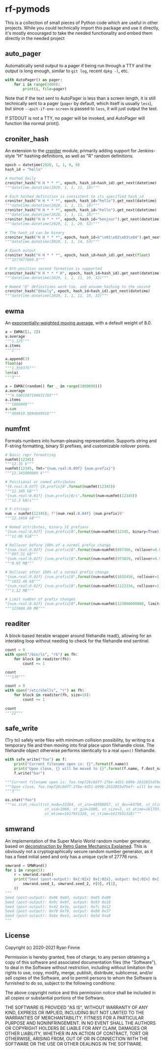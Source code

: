 # rf-pymods

This is a collection of small pieces of Python code which are useful in other projects.
While you could technically import this package and use it directly, it's mostly encouraged to take the needed functionality and embed them directly in the needed project

## auto_pager

Automatically send output to a pager if being run through a TTY and the output is long enough, similar to `git log`, recent `dpkg -l`, etc.

```python
with AutoPager() as pager:
    for i in range(1000):
        print(i, file=pager)
```

Note that if the text sent to AutoPager is less than a screen length, it is still technically sent to a pager (`pager` by default, which itself is usually `less`), but since `--quit-if-one-screen` is passed to `less`, it will just output the text.

If STDOUT is not a TTY, no pager will be invoked, and AutoPager will function like normal print().

## croniter_hash

An extension to the [croniter](https://pypi.org/project/croniter/) module, primarily adding support for Jenkins-style "H" hashing definitions, as well as "R" random definitions.

```python
epoch = datetime(2020, 1, 1, 0, 0)
hash_id = "hello"

# Hashed daily
croniter_hash("H H * * *", epoch, hash_id=hash_id).get_next(datetime)
"""datetime.datetime(2020, 1, 1, 11, 10)"""

# Each hashed definition is consistent to its specified hash_id
croniter_hash("H H * * *", epoch, hash_id="hello").get_next(datetime)
"""datetime.datetime(2020, 1, 1, 11, 10)"""
croniter_hash("H H * * *", epoch, hash_id="hello").get_next(datetime)
"""datetime.datetime(2020, 1, 1, 11, 10)"""
croniter_hash("H H * * *", epoch, hash_id="bonjour").get_next(datetime)
"""datetime.datetime(2020, 1, 1, 20, 52)"""

# The hash_id can be binary
croniter_hash("H H * * *", epoch, hash_id=b"\x01\x02\x03\x04").get_next(datetime)
"""datetime.datetime(2020, 1, 1, 14, 53)"""

# Epoch output
croniter_hash("H H * * *", epoch, hash_id=hash_id).get_next(float)
"""1577877000.0"""

# 6th-position second formation is supported
croniter_hash("H H * * * H", epoch, hash_id=hash_id).get_next(datetime)
"""datetime.datetime(2020, 1, 1, 11, 10, 32)"""

# Named "@" definitions work too, and assume hashing to the second
croniter_hash("@daily", epoch, hash_id=hash_id).get_next(datetime)
"""datetime.datetime(2020, 1, 1, 11, 10, 32)"""
```

## ewma

An [exponentially-weighted moving average](https://en.wikipedia.org/wiki/Moving_average#Exponential_moving_average), with a default weight of 8.0.

```python
a = EWMA([1, 2])
a.average
"""1.125"""
a.items
"""2"""

a.append(3)
float(a)
"""1.359375"""
len(a)
"""3"""

a = EWMA((random() for _ in range(1000000)))
a.average
"""0.5001567190631783"""
a.items
"""1000000"""
a.sum
"""499919.5894089916"""
```

## numfmt

Formats numbers into human-pleasing representation.
Supports string and F-string formatting, binary SI prefixes, and customizable rollover points.

```python
# Basic repr formatting
numfmt(12345)
"""12.35 k"""
numfmt(12345, fmt="{num.real:0.09f} {num.prefix}")
"""12.345000000 k"""

# Positional or named attributes
"{0.real:0.03f} {0.prefix}B".format(numfmt(12345))
"""12.345 kB"""
"{num.real:0.01f} {num.prefix}B/s".format(num=numfmt(12345))
"""12.3 kB/s"""

# F-strings
num = numfmt(12345); f"{num.real:0.04f} {num.prefix}B"
"""12.3450 kB"""

# Named attributes, binary SI prefixes
"{num.real:0.02f} {num.prefix}B".format(num=numfmt(12345, binary=True))
"""12.06 KiB"""

# Rollover before 100% of a normal prefix change
"{num.real:0.02f} {num.prefix}B".format(num=numfmt(897306, rollover=0.9))
"""897.31 kB"""
"{num.real:0.02f} {num.prefix}B".format(num=numfmt(973829, rollover=0.9))
"""0.97 MB"""

# Rollover after 100% of a normal prefix change
"{num.real:0.02f} {num.prefix}B".format(num=numfmt(1032456, rollover=1.1))
"""1032.46 kB"""
"{num.real:0.02f} {num.prefix}B".format(num=numfmt(1122334, rollover=1.1))
"""1.12 MB"""

# Limit number of prefix changes
"{num.real:0.02f} {num.prefix}B".format(num=numfmt(123000000000, limit=2))
"""123000.00 MB"""
```

## readiter

A block-based iterable wrapper around filehandle read(), allowing for an interating loop without needing to check for the filehandle end sentinel.

```python
count = 0
with open("/bin/ls", "rb") as fh:
    for block in readiter(fh):
        count += 1

count
"""139"""

count = 0
with open("/etc/shells", "r") as fh:
    for block in readiter(fh, size=10):
        count += 1

count
"""22"""
```

## safe_write

(Try to) safely write files with minimum collision possibility, by writing to a temporary file and then moving into final place upon filehandle close.
The filehandle object otherwise performs identically to a real `open()` filehandle.

```python
with safe_write("foo") as f:
    print("Current filename open is: {}".format(f.name))
    print("Upon close, {} will be moved to {}".format(f.name, f.dest_name))
    f.write("bar")

"""Current filename open is: foo.tmp726c0df7-276e-4d51-b99b-2632855d7bef~"""
"""Upon close, foo.tmp726c0df7-276e-4d51-b99b-2632855d7bef~ will be moved to foo"""
"""3"""

os.stat("foo")
"""os.stat_result(st_mode=33204, st_ino=48500857, st_dev=64768, st_nlink=1,
                  st_uid=1000, st_gid=1000, st_size=3, st_atime=1617931328,
                  st_mtime=1617931328, st_ctime=1617931328)"""
```

## smwrand

An implementation of the Super Mario World random number generator, based on [deconstruction by Retro Game Mechanics Explained](https://www.youtube.com/watch?v=q15yNrJHOak).
This is obviously not a cryptographically secure random number generator, as it has a fixed initial seed and only has a unique cycle of 27776 runs.

```python
smwrand = SMWRand()
for i in range(5):
    r = smwrand.rand()
    print("Seed (post-output): 0x{:02x} 0x{:02x}, output: 0x{:02x} 0x{:02x}".format(
        smwrand.seed_1, smwrand.seed_2, r[0], r[1],
    ))
"""
Seed (post-output): 0x06 0x03, output: 0x05 0x00
Seed (post-output): 0x9c 0x0f, output: 0x93 0x18
Seed (post-output): 0x42 0x3e, output: 0x7c 0x12
Seed (post-output): 0x78 0xf8, output: 0x80 0x37
Seed (post-output): 0xbe 0xe3, output: 0x5d 0xa8
"""
```

## License

Copyright (c) 2020-2021 Ryan Finnie

Permission is hereby granted, free of charge, to any person obtaining a copy
of this software and associated documentation files (the "Software"), to deal
in the Software without restriction, including without limitation the rights
to use, copy, modify, merge, publish, distribute, sublicense, and/or sell
copies of the Software, and to permit persons to whom the Software is
furnished to do so, subject to the following conditions:

The above copyright notice and this permission notice shall be included in all
copies or substantial portions of the Software.

THE SOFTWARE IS PROVIDED "AS IS", WITHOUT WARRANTY OF ANY KIND, EXPRESS OR
IMPLIED, INCLUDING BUT NOT LIMITED TO THE WARRANTIES OF MERCHANTABILITY,
FITNESS FOR A PARTICULAR PURPOSE AND NONINFRINGEMENT. IN NO EVENT SHALL THE
AUTHORS OR COPYRIGHT HOLDERS BE LIABLE FOR ANY CLAIM, DAMAGES OR OTHER
LIABILITY, WHETHER IN AN ACTION OF CONTRACT, TORT OR OTHERWISE, ARISING FROM,
OUT OF OR IN CONNECTION WITH THE SOFTWARE OR THE USE OR OTHER DEALINGS IN THE
SOFTWARE.

